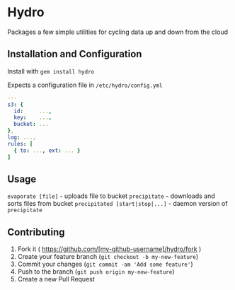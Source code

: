 # Hydro

Packages a few simple utilities for cycling data up and down from the cloud

## Installation and Configuration

Install with `gem install hydro`

Expects a configuration file in `/etc/hydro/config.yml`

```yml
---
s3: {
  id:     ...,
  key:    ...,
  bucket: ...
},
log: ...,
rules: [
  { to: ..., ext: ... }
]
```

## Usage

`evaporate [file]` - uploads file to bucket
`precipitate` - downloads and sorts files from bucket
`precipitated [start|stop|...]` - daemon version of `precipitate`

## Contributing

1. Fork it ( https://github.com/[my-github-username]/hydro/fork )
2. Create your feature branch (`git checkout -b my-new-feature`)
3. Commit your changes (`git commit -am 'Add some feature'`)
4. Push to the branch (`git push origin my-new-feature`)
5. Create a new Pull Request
